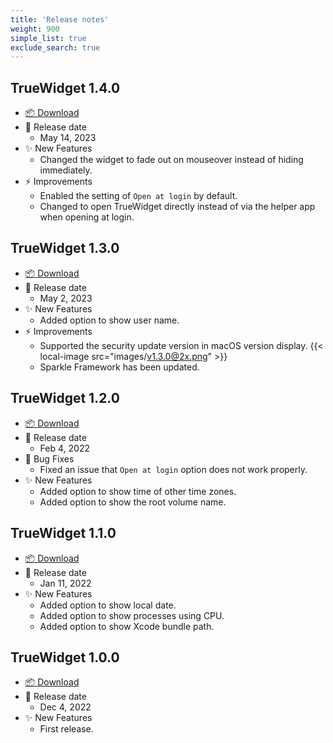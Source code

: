 ```yaml
---
title: 'Release notes'
weight: 900
simple_list: true
exclude_search: true
---
```


## TrueWidget 1.4.0

-   [📦 Download](https://github.com/pqrs-org/TrueWidget/releases/download/v1.4.0/TrueWidget-1.4.0.dmg)
-   📅 Release date
    -   May 14, 2023
-   ✨ New Features
    -   Changed the widget to fade out on mouseover instead of hiding immediately.
-   ⚡️ Improvements
    -   Enabled the setting of `Open at login` by default.
    -   Changed to open TrueWidget directly instead of via the helper app when opening at login.

## TrueWidget 1.3.0

-   [📦 Download](https://github.com/pqrs-org/TrueWidget/releases/download/v1.3.0/TrueWidget-1.3.0.dmg)
-   📅 Release date
    -   May 2, 2023
-   ✨ New Features
    -   Added option to show user name.
-   ⚡️ Improvements
    -   Supported the security update version in macOS version display.
        {{< local-image src="images/v1.3.0@2x.png" >}}
    -   Sparkle Framework has been updated.

## TrueWidget 1.2.0

-   [📦 Download](https://github.com/pqrs-org/TrueWidget/releases/download/v1.2.0/TrueWidget-1.2.0.dmg)
-   📅 Release date
    -   Feb 4, 2022
-   🐛 Bug Fixes
    -   Fixed an issue that `Open at login` option does not work properly.
-   ✨ New Features
    -   Added option to show time of other time zones.
    -   Added option to show the root volume name.

## TrueWidget 1.1.0

-   [📦 Download](https://github.com/pqrs-org/TrueWidget/releases/download/v1.1.0/TrueWidget-1.1.0.dmg)
-   📅 Release date
    -   Jan 11, 2022
-   ✨ New Features
    -   Added option to show local date.
    -   Added option to show processes using CPU.
    -   Added option to show Xcode bundle path.

## TrueWidget 1.0.0

-   [📦 Download](https://github.com/pqrs-org/TrueWidget/releases/download/v1.0.0/TrueWidget-1.0.0.dmg)
-   📅 Release date
    -   Dec 4, 2022
-   ✨ New Features
    -   First release.
